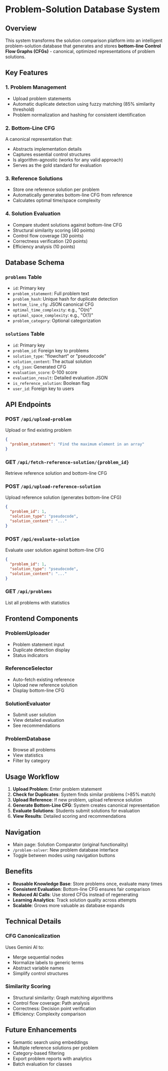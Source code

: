 # Problem-Solution Database System

## Overview
This system transforms the solution comparison platform into an intelligent problem-solution database that generates and stores **bottom-line Control Flow Graphs (CFGs)** - canonical, optimized representations of problem solutions.

## Key Features

### 1. Problem Management
- Upload problem statements
- Automatic duplicate detection using fuzzy matching (85% similarity threshold)
- Problem normalization and hashing for consistent identification

### 2. Bottom-Line CFG
A canonical representation that:
- Abstracts implementation details
- Captures essential control structures
- Is algorithm-agnostic (works for any valid approach)
- Serves as the gold standard for evaluation

### 3. Reference Solutions
- Store one reference solution per problem
- Automatically generates bottom-line CFG from reference
- Calculates optimal time/space complexity

### 4. Solution Evaluation
- Compare student solutions against bottom-line CFG
- Structural similarity scoring (40 points)
- Control flow coverage (30 points)
- Correctness verification (20 points)
- Efficiency analysis (10 points)

## Database Schema

### `problems` Table
- `id`: Primary key
- `problem_statement`: Full problem text
- `problem_hash`: Unique hash for duplicate detection
- `bottom_line_cfg`: JSON canonical CFG
- `optimal_time_complexity`: e.g., "O(n)"
- `optimal_space_complexity`: e.g., "O(1)"
- `problem_category`: Optional categorization

### `solutions` Table
- `id`: Primary key
- `problem_id`: Foreign key to problems
- `solution_type`: "flowchart" or "pseudocode"
- `solution_content`: The actual solution
- `cfg_json`: Generated CFG
- `evaluation_score`: 0-100 score
- `evaluation_result`: Detailed evaluation JSON
- `is_reference_solution`: Boolean flag
- `user_id`: Foreign key to users

## API Endpoints

### POST `/api/upload-problem`
Upload or find existing problem
```json
{
  "problem_statement": "Find the maximum element in an array"
}
```

### GET `/api/fetch-reference-solution/{problem_id}`
Retrieve reference solution and bottom-line CFG

### POST `/api/upload-reference-solution`
Upload reference solution (generates bottom-line CFG)
```json
{
  "problem_id": 1,
  "solution_type": "pseudocode",
  "solution_content": "..."
}
```

### POST `/api/evaluate-solution`
Evaluate user solution against bottom-line CFG
```json
{
  "problem_id": 1,
  "solution_type": "pseudocode",
  "solution_content": "..."
}
```

### GET `/api/problems`
List all problems with statistics

## Frontend Components

### ProblemUploader
- Problem statement input
- Duplicate detection display
- Status indicators

### ReferenceSelector
- Auto-fetch existing reference
- Upload new reference solution
- Display bottom-line CFG

### SolutionEvaluator
- Submit user solution
- View detailed evaluation
- See recommendations

### ProblemDatabase
- Browse all problems
- View statistics
- Filter by category

## Usage Workflow

1. **Upload Problem**: Enter problem statement
2. **Check for Duplicates**: System finds similar problems (>85% match)
3. **Upload Reference**: If new problem, upload reference solution
4. **Generate Bottom-Line CFG**: System creates canonical representation
5. **Evaluate Solutions**: Students submit solutions for evaluation
6. **View Results**: Detailed scoring and recommendations

## Navigation

- Main page: Solution Comparator (original functionality)
- `/problem-solver`: New problem database interface
- Toggle between modes using navigation buttons

## Benefits

- **Reusable Knowledge Base**: Store problems once, evaluate many times
- **Consistent Evaluation**: Bottom-line CFG ensures fair comparison
- **Reduced AI Calls**: Use stored CFGs instead of regenerating
- **Learning Analytics**: Track solution quality across attempts
- **Scalable**: Grows more valuable as database expands

## Technical Details

### CFG Canonicalization
Uses Gemini AI to:
- Merge sequential nodes
- Normalize labels to generic terms
- Abstract variable names
- Simplify control structures

### Similarity Scoring
- Structural similarity: Graph matching algorithms
- Control flow coverage: Path analysis
- Correctness: Decision point verification
- Efficiency: Complexity comparison

## Future Enhancements

- Semantic search using embeddings
- Multiple reference solutions per problem
- Category-based filtering
- Export problem reports with analytics
- Batch evaluation for classes
